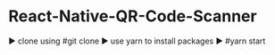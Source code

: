 # React-Native-QR-Code-Scanner

▶ clone using #git clone
▶ use yarn to install packages
▶ #yarn start
